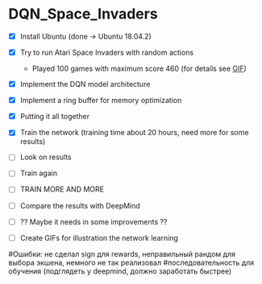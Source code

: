 # DQN_Space_Invaders

- [x] Install Ubuntu (done -> Ubuntu 18.04.2)
- [x] Try to run Atari Space Invaders with random actions
   * Played 100 games with maximum score 460 (for details see [GIF][1])
- [x] Implement the DQN model architecture
- [x] Implement a ring buffer for memory optimization
- [x] Putting it all together
- [x] Train the network (training time about 20 hours, need more for some results)
- [ ] Look on results
- [ ] Train again
- [ ] TRAIN MORE AND MORE
- [ ] Compare the results with DeepMind
- [ ] ?? Maybe it needs in some improvements ??
- [ ] Create GIFs for illustration the network learning


#Ошибки: не сделал sign для rewards, неправильный рандом для выбора экшена, немного не так реализовал
#последовательность для обучения (подглядеть у deepmind, должно заработать быстрее)

[1]: https://github.com/MichaelMurashov/DQN_Space_Invaders/blob/master/gifs/random_actions.gif
